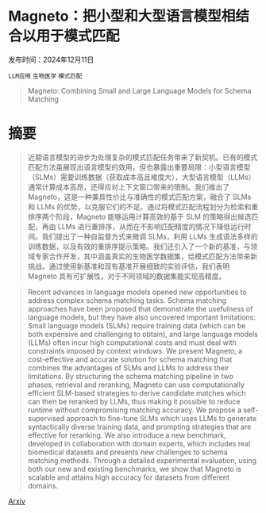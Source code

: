 # Magneto：把小型和大型语言模型相结合以用于模式匹配

发布时间：2024年12月11日

`LLM应用` `生物医学` `模式匹配`

> Magneto: Combining Small and Large Language Models for Schema Matching

# 摘要

> 近期语言模型的进步为处理复杂的模式匹配任务带来了新契机。已有的模式匹配方法虽展现出语言模型的效用，但也暴露出重要局限：小型语言模型（SLMs）需要训练数据（获取成本高且难度大），大型语言模型（LLMs）通常计算成本高昂，还得应对上下文窗口带来的限制。我们推出了 Magneto，这是一种兼具性价比与准确性的模式匹配方案，融合了 SLMs 和 LLMs 的优势，以克服它们的不足。通过将模式匹配流程划分为检索和重排序两个阶段，Magneto 能够运用计算高效的基于 SLM 的策略得出候选匹配，再由 LLMs 进行重排序，从而在不影响匹配精度的情况下降低运行时间。我们提出了一种自监督方式来微调 SLMs，利用 LLMs 生成语法多样的训练数据，以及有效的重排序提示策略。我们还引入了一个新的基准，与领域专家合作开发，其中涵盖真实的生物医学数据集，给模式匹配方法带来新挑战。通过使用新基准和现有基准开展细致的实验评估，我们表明 Magneto 具有可扩展性，对于不同领域的数据集能实现高精度。

> Recent advances in language models opened new opportunities to address complex schema matching tasks. Schema matching approaches have been proposed that demonstrate the usefulness of language models, but they have also uncovered important limitations: Small language models (SLMs) require training data (which can be both expensive and challenging to obtain), and large language models (LLMs) often incur high computational costs and must deal with constraints imposed by context windows. We present Magneto, a cost-effective and accurate solution for schema matching that combines the advantages of SLMs and LLMs to address their limitations. By structuring the schema matching pipeline in two phases, retrieval and reranking, Magneto can use computationally efficient SLM-based strategies to derive candidate matches which can then be reranked by LLMs, thus making it possible to reduce runtime without compromising matching accuracy. We propose a self-supervised approach to fine-tune SLMs which uses LLMs to generate syntactically diverse training data, and prompting strategies that are effective for reranking. We also introduce a new benchmark, developed in collaboration with domain experts, which includes real biomedical datasets and presents new challenges to schema matching methods. Through a detailed experimental evaluation, using both our new and existing benchmarks, we show that Magneto is scalable and attains high accuracy for datasets from different domains.

[Arxiv](https://arxiv.org/abs/2412.08194)